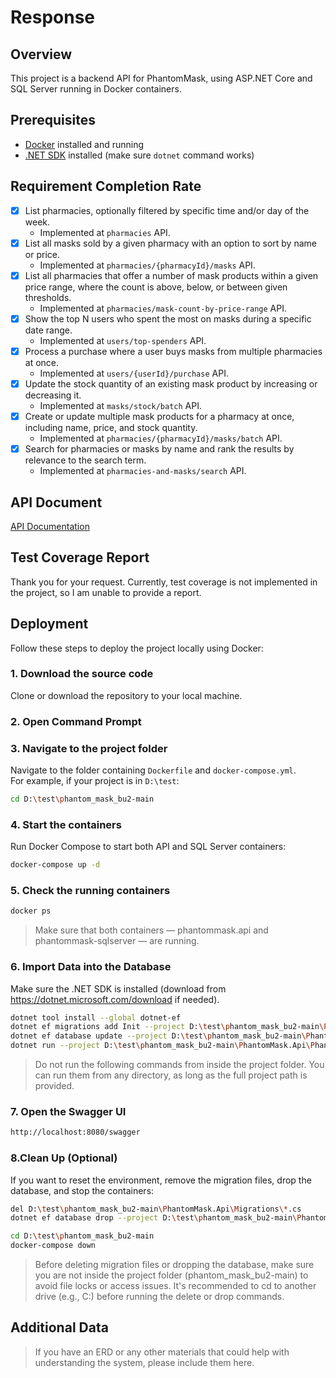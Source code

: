 # Response

## Overview

This project is a backend API for PhantomMask, using ASP.NET Core and SQL Server running in Docker containers.

## Prerequisites

- [Docker](https://docs.docker.com/get-docker/) installed and running
- [.NET SDK](https://dotnet.microsoft.com/download) installed (make sure `dotnet` command works)

## Requirement Completion Rate
* [x] List pharmacies, optionally filtered by specific time and/or day of the week.
  * Implemented at `pharmacies` API.
* [x] List all masks sold by a given pharmacy with an option to sort by name or price.
  * Implemented at `pharmacies/{pharmacyId}/masks` API.
* [x] List all pharmacies that offer a number of mask products within a given price range, where the count is above, below, or between given thresholds.
  * Implemented at `pharmacies/mask-count-by-price-range` API.
* [x] Show the top N users who spent the most on masks during a specific date range.
  * Implemented at `users/top-spenders` API.
* [x] Process a purchase where a user buys masks from multiple pharmacies at once.
  *  Implemented at `users/{userId}/purchase` API.
* [x] Update the stock quantity of an existing mask product by increasing or decreasing it.
  * Implemented at `masks/stock/batch` API.
* [x] Create or update multiple mask products for a pharmacy at once, including name, price, and stock quantity.
  * Implemented at `pharmacies/{pharmacyId}/masks/batch` API.
* [x] Search for pharmacies or masks by name and rank the results by relevance to the search term.
  * Implemented at `pharmacies-and-masks/search` API.

## API Document
[API Documentation](docs/ApiDocs.pdf)

## Test Coverage Report
Thank you for your request. Currently, test coverage is not implemented in the project, so I am unable to provide a report. 

## Deployment
Follow these steps to deploy the project locally using Docker:
### 1. Download the source code
Clone or download the repository to your local machine.

### 2. Open Command Prompt

### 3. Navigate to the project folder
Navigate to the folder containing `Dockerfile` and `docker-compose.yml`.  
For example, if your project is in `D:\test`:
```bash
cd D:\test\phantom_mask_bu2-main
```

### 4. Start the containers
Run Docker Compose to start both API and SQL Server containers:
```bash
docker-compose up -d
```

### 5. Check the running containers
```bash
docker ps
```
> Make sure that both containers — phantommask.api and phantommask-sqlserver — are running.

### 6. Import Data into the Database
Make sure the .NET SDK is installed (download from https://dotnet.microsoft.com/download if needed).
```bash
dotnet tool install --global dotnet-ef
dotnet ef migrations add Init --project D:\test\phantom_mask_bu2-main\PhantomMask.Api\PhantomMask.Api.csproj
dotnet ef database update --project D:\test\phantom_mask_bu2-main\PhantomMask.Api\PhantomMask.Api.csproj
dotnet run --project D:\test\phantom_mask_bu2-main\PhantomMask.Api\PhantomMask.Api.csproj import_data
```
> Do not run the following commands from inside the project folder.
You can run them from any directory, as long as the full project path is provided.

### 7. Open the Swagger UI
```bash
http://localhost:8080/swagger
```

### 8.Clean Up (Optional)
If you want to reset the environment, remove the migration files, drop the database, and stop the containers:
```bash
del D:\test\phantom_mask_bu2-main\PhantomMask.Api\Migrations\*.cs
dotnet ef database drop --project D:\test\phantom_mask_bu2-main\PhantomMask.Api\PhantomMask.Api.csproj --force

cd D:\test\phantom_mask_bu2-main
docker-compose down
```
> Before deleting migration files or dropping the database, make sure you are not inside the project folder (phantom_mask_bu2-main) to avoid file locks or access issues.
It's recommended to cd to another drive (e.g., C:\) before running the delete or drop commands.

## Additional Data
> If you have an ERD or any other materials that could help with understanding the system, please include them here.
